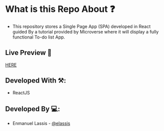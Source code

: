 # What is this Repo About ❓
- This repository stores a Single Page App (SPA) developed in React guided By a tutorial provided by Microverse where it will display a fully functional To-do list App.

## Live Preview 👀
[HERE]()

## Developed With ⚒️: 
- ReactJS

## Developed By 💻: 
- Enmanuel Lassis - [@elassis](https://github.com/elassis)
